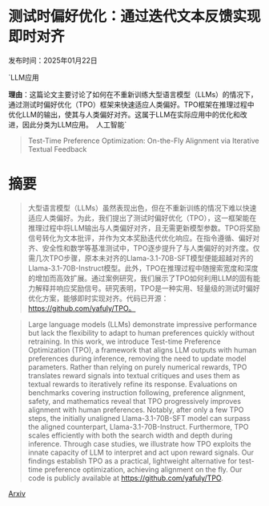 # 测试时偏好优化：通过迭代文本反馈实现即时对齐

发布时间：2025年01月22日

`LLM应用

**理由**：这篇论文主要讨论了如何在不重新训练大型语言模型（LLMs）的情况下，通过测试时偏好优化（TPO）框架来快速适应人类偏好。TPO框架在推理过程中优化LLM的输出，使其与人类偏好对齐。这属于LLM在实际应用中的优化和改进，因此分类为LLM应用。` `人工智能`

> Test-Time Preference Optimization: On-the-Fly Alignment via Iterative Textual Feedback

# 摘要

> 大型语言模型（LLMs）虽然表现出色，但在不重新训练的情况下难以快速适应人类偏好。为此，我们提出了测试时偏好优化（TPO），这一框架能在推理过程中将LLM输出与人类偏好对齐，且无需更新模型参数。TPO将奖励信号转化为文本批评，并作为文本奖励迭代优化响应。在指令遵循、偏好对齐、安全性和数学等基准测试中，TPO逐步提升了与人类偏好的对齐度。仅需几次TPO步骤，原本未对齐的Llama-3.1-70B-SFT模型便能超越对齐的Llama-3.1-70B-Instruct模型。此外，TPO在推理过程中随搜索宽度和深度的增加而高效扩展。通过案例研究，我们展示了TPO如何利用LLM的固有能力解释并响应奖励信号。研究表明，TPO是一种实用、轻量级的测试时偏好优化方案，能够即时实现对齐。代码已开源：https://github.com/yafuly/TPO。

> Large language models (LLMs) demonstrate impressive performance but lack the flexibility to adapt to human preferences quickly without retraining. In this work, we introduce Test-time Preference Optimization (TPO), a framework that aligns LLM outputs with human preferences during inference, removing the need to update model parameters. Rather than relying on purely numerical rewards, TPO translates reward signals into textual critiques and uses them as textual rewards to iteratively refine its response. Evaluations on benchmarks covering instruction following, preference alignment, safety, and mathematics reveal that TPO progressively improves alignment with human preferences. Notably, after only a few TPO steps, the initially unaligned Llama-3.1-70B-SFT model can surpass the aligned counterpart, Llama-3.1-70B-Instruct. Furthermore, TPO scales efficiently with both the search width and depth during inference. Through case studies, we illustrate how TPO exploits the innate capacity of LLM to interpret and act upon reward signals. Our findings establish TPO as a practical, lightweight alternative for test-time preference optimization, achieving alignment on the fly. Our code is publicly available at https://github.com/yafuly/TPO.

[Arxiv](https://arxiv.org/abs/2501.12895)
